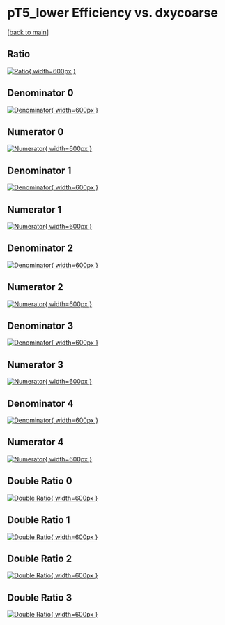 # pT5_lower Efficiency vs. dxycoarse

[[back to main](./)]



## Ratio

[![Ratio](../mtv/var/pT5_lower_vtr_0_0_eff_dxycoarse.png){ width=600px }](../mtv/var/pT5_lower_vtr_0_0_eff_dxycoarse.pdf)

## Denominator 0

[![Denominator](../mtv/den/pT5_lower_vtr_0_0_eff_dxycoarse_den0.png){ width=600px }](../mtv/den/pT5_lower_vtr_0_0_eff_dxycoarse_den0.pdf)

## Numerator 0

[![Numerator](../mtv/num/pT5_lower_vtr_0_0_eff_dxycoarse_num0.png){ width=600px }](../mtv/num/pT5_lower_vtr_0_0_eff_dxycoarse_num0.pdf)

## Denominator 1

[![Denominator](../mtv/den/pT5_lower_vtr_0_0_eff_dxycoarse_den1.png){ width=600px }](../mtv/den/pT5_lower_vtr_0_0_eff_dxycoarse_den1.pdf)

## Numerator 1

[![Numerator](../mtv/num/pT5_lower_vtr_0_0_eff_dxycoarse_num1.png){ width=600px }](../mtv/num/pT5_lower_vtr_0_0_eff_dxycoarse_num1.pdf)

## Denominator 2

[![Denominator](../mtv/den/pT5_lower_vtr_0_0_eff_dxycoarse_den2.png){ width=600px }](../mtv/den/pT5_lower_vtr_0_0_eff_dxycoarse_den2.pdf)

## Numerator 2

[![Numerator](../mtv/num/pT5_lower_vtr_0_0_eff_dxycoarse_num2.png){ width=600px }](../mtv/num/pT5_lower_vtr_0_0_eff_dxycoarse_num2.pdf)

## Denominator 3

[![Denominator](../mtv/den/pT5_lower_vtr_0_0_eff_dxycoarse_den3.png){ width=600px }](../mtv/den/pT5_lower_vtr_0_0_eff_dxycoarse_den3.pdf)

## Numerator 3

[![Numerator](../mtv/num/pT5_lower_vtr_0_0_eff_dxycoarse_num3.png){ width=600px }](../mtv/num/pT5_lower_vtr_0_0_eff_dxycoarse_num3.pdf)

## Denominator 4

[![Denominator](../mtv/den/pT5_lower_vtr_0_0_eff_dxycoarse_den4.png){ width=600px }](../mtv/den/pT5_lower_vtr_0_0_eff_dxycoarse_den4.pdf)

## Numerator 4

[![Numerator](../mtv/num/pT5_lower_vtr_0_0_eff_dxycoarse_num4.png){ width=600px }](../mtv/num/pT5_lower_vtr_0_0_eff_dxycoarse_num4.pdf)

## Double Ratio 0

[![Double Ratio](../mtv/ratio/pT5_lower_vtr_0_0_eff_dxycoarse_ratio0.png){ width=600px }](../mtv/ratio/pT5_lower_vtr_0_0_eff_dxycoarse_ratio0.pdf)

## Double Ratio 1

[![Double Ratio](../mtv/ratio/pT5_lower_vtr_0_0_eff_dxycoarse_ratio1.png){ width=600px }](../mtv/ratio/pT5_lower_vtr_0_0_eff_dxycoarse_ratio1.pdf)

## Double Ratio 2

[![Double Ratio](../mtv/ratio/pT5_lower_vtr_0_0_eff_dxycoarse_ratio2.png){ width=600px }](../mtv/ratio/pT5_lower_vtr_0_0_eff_dxycoarse_ratio2.pdf)

## Double Ratio 3

[![Double Ratio](../mtv/ratio/pT5_lower_vtr_0_0_eff_dxycoarse_ratio3.png){ width=600px }](../mtv/ratio/pT5_lower_vtr_0_0_eff_dxycoarse_ratio3.pdf)

